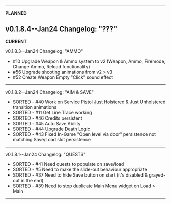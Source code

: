 ------------------------------------------------------------------------------------
**PLANNED**

v0.1.8.4--Jan24 Changelog: "???"
------------------------------------------------------------------------------------

**CURRENT**

v0.1.8.3--Jan24 Changelog: "AMMO"
* #10 Upgrade Weapon & Ammo system to v2 (Weapon, Ammo, Firemode, Change Ammo, Reload functionality)
* #56 Upgrade shooting animations from v2 > v3
* #52 Create Weapon Empty "Click" sound effect
------------------------------------------------------------------------------------
v0.1.8.2--Jan24 Changelog: "AIM & SAVE"
* SORTED - #40 Work on Service Pistol Just Holstered & Just Unholstered transition animations
* SORTED - #11 Get Line Trace working
* SORTED - #46 Credits persistent
* SORTED - #45 Auto Save Ability
* SORTED - #44 Upgrade Death Logic
* SORTED - #43 Fixed In-Game "Open level via door" persistence not matching Save/Load slot persistence
------------------------------------------------------------------------------------
v0.1.8.1--Jan24 Changelog: "QUESTS"
* SORTED - #41 Need quests to populate on save/load
* SORTED - #5 Need to make the slide-out behaviour appropriate
* SORTED - #37 Need to hide Save button on start (it's disabled & grayed-out in the end)
* SORTED - #39 Need to stop duplicate Main Menu widget on Load > Main
------------------------------------------------------------------------------------
